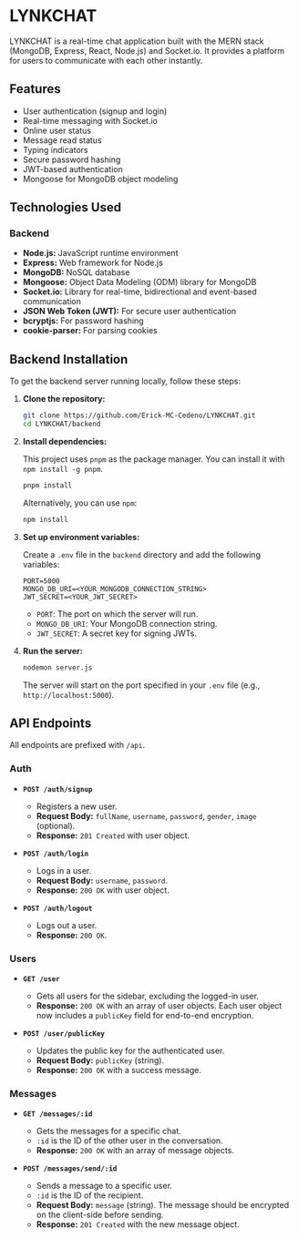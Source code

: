 # LYNKCHAT

LYNKCHAT is a real-time chat application built with the MERN stack (MongoDB, Express, React, Node.js) and Socket.io. It provides a platform for users to communicate with each other instantly.

## Features

*   User authentication (signup and login)
*   Real-time messaging with Socket.io
*   Online user status
*   Message read status
*   Typing indicators
*   Secure password hashing
*   JWT-based authentication
*   Mongoose for MongoDB object modeling

## Technologies Used

### Backend

*   **Node.js:** JavaScript runtime environment
*   **Express:** Web framework for Node.js
*   **MongoDB:** NoSQL database
*   **Mongoose:** Object Data Modeling (ODM) library for MongoDB
*   **Socket.io:** Library for real-time, bidirectional and event-based communication
*   **JSON Web Token (JWT):** For secure user authentication
*   **bcryptjs:** For password hashing
*   **cookie-parser:** For parsing cookies

## Backend Installation

To get the backend server running locally, follow these steps:

1.  **Clone the repository:**

    ```bash
    git clone https://github.com/Erick-MC-Cedeno/LYNKCHAT.git
    cd LYNKCHAT/backend
    ```

2.  **Install dependencies:**

    This project uses `pnpm` as the package manager. You can install it with `npm install -g pnpm`.

    ```bash
    pnpm install
    ```

    Alternatively, you can use `npm`:

    ```bash
    npm install
    ```

3.  **Set up environment variables:**

    Create a `.env` file in the `backend` directory and add the following variables:

    ```
    PORT=5000
    MONGO_DB_URI=<YOUR_MONGODB_CONNECTION_STRING>
    JWT_SECRET=<YOUR_JWT_SECRET>
    ```

    *   `PORT`: The port on which the server will run.
    *   `MONGO_DB_URI`: Your MongoDB connection string.
    *   `JWT_SECRET`: A secret key for signing JWTs.

4.  **Run the server:**

    ```bash
    nodemon server.js
    ```

    The server will start on the port specified in your `.env` file (e.g., `http://localhost:5000`).

## API Endpoints

All endpoints are prefixed with `/api`.

### Auth

*   **`POST /auth/signup`**
    *   Registers a new user.
    *   **Request Body:** `fullName`, `username`, `password`, `gender`, `image` (optional).
    *   **Response:** `201 Created` with user object.

*   **`POST /auth/login`**
    *   Logs in a user.
    *   **Request Body:** `username`, `password`.
    *   **Response:** `200 OK` with user object.

*   **`POST /auth/logout`**
    *   Logs out a user.
    *   **Response:** `200 OK`.

### Users

*   **`GET /user`**
    *   Gets all users for the sidebar, excluding the logged-in user.
    *   **Response:** `200 OK` with an array of user objects. Each user object now includes a `publicKey` field for end-to-end encryption.

*   **`POST /user/publicKey`**
    *   Updates the public key for the authenticated user.
    *   **Request Body:** `publicKey` (string).
    *   **Response:** `200 OK` with a success message.

### Messages

*   **`GET /messages/:id`**
    *   Gets the messages for a specific chat.
    *   `:id` is the ID of the other user in the conversation.
    *   **Response:** `200 OK` with an array of message objects.

*   **`POST /messages/send/:id`**
    *   Sends a message to a specific user.
    *   `:id` is the ID of the recipient.
    *   **Request Body:** `message` (string). The message should be encrypted on the client-side before sending.
    *   **Response:** `201 Created` with the new message object.